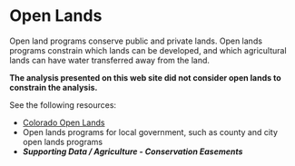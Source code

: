 # Open Lands 

Open land programs conserve public and private lands.
Open lands programs constrain which lands can be developed,
and which agricultural lands can have water transferred away from the land.

**The analysis presented on this web site did not consider open lands to constrain the analysis.**

See the following resources:

* [Colorado Open Lands](https://coloradoopenlands.org/)
* Open lands programs for local government, such as county and city open lands programs
* ***Supporting Data / Agriculture - Conservation Easements***

